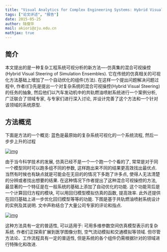 ```yaml
---
title: "Visual Analytics for Complex Engineering Systems: Hybrid Visual Steering of Simulation Ensembles"
tags: ["论文评述", "报告"]
date: 2015-05-25
author: 陆俊华
mail: akiori@zju.edu.cn
mathjax: true
---
```


## 简介

本文提出的是一种复杂工程系统可视分析的新方法—-仿真集的混合可视操控(Hybrid Visual Steering of Simulation Ensembles). 它在传统的仿真相关的可视化方法基础上增加了一个自动优化的组件(方法). 在这样一个提出问题解决问题过程中, 作者(们)先是提出一个对复杂系统的混合可视操控(Hybrid Visual Steering) 的任务的抽象, 然后他们以汽车发动机中的共轨燃油喷射系统进行一个案例分析, 广泛联合了领域专家, 与专家们进行深入讨论, 并设计完善了这个方法和一个针对该领域的系统原型.

## 方法概览

下面是方法的一个概览: 蓝色是最原始的复杂系统可视化的一个系统流程, 然后一步步上升的过程

[![img](http://www.cad.zju.edu.cn/home/vagblog/wp-content/uploads/2015/05/pic1.png)](http://www.cad.zju.edu.cn/home/vagblog/wp-content/uploads/2015/05/pic1.png)

由于当今科学技术的发展, 仿真已经不是一个一个跑一个个看的了, 常常是对于同一个模型同时可以跑多组不同的参数, 这样跑出来不同的结果更高效找出最优点. 当然有时候也有缺点就是可能会在无目的的情况下多跑了许多点, 使得人无法清楚的分辨或者找出想要的结果. 在这种情况下作者提出了这种混合可视操控的方法, 最显著的一个特征是在一般系统的基础上添加了自动优化的功能. 这个功能背后是一个计算回归方程的模块, 可以用回归模型模拟仿真的函数, 提高效率. 此外还提供在回归基础上进一步优化回归模型等等的功能. 下图是基于共轨燃油喷射系统设计的实例及其说明. 文中声称结合了大量公司专家的评论和指点.

[![img](http://www.cad.zju.edu.cn/home/vagblog/wp-content/uploads/2015/05/2.png)](http://www.cad.zju.edu.cn/home/vagblog/wp-content/uploads/2015/05/2.png)

这种方法具有一定的普适性, 可以适用于: 可用多维参数空间仿真模型表示的复杂系统. 作者们正探索扩展到医学图像分割, 空气流动模拟和交通模拟等领域. 但尽管方法论、工作流程具有一定的普适性, 但是系统的各个组件仍需根据针对的领域进行特殊化和改进.
